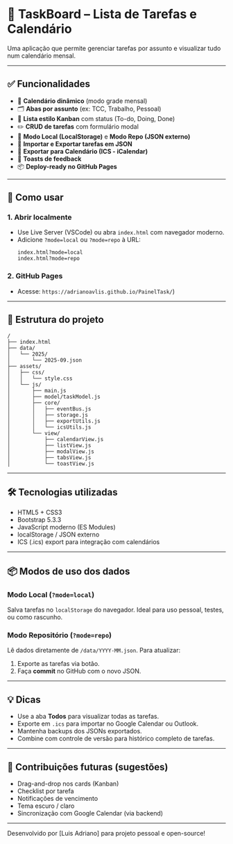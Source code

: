 
# 📝 TaskBoard – Lista de Tarefas e Calendário

Uma aplicação que permite gerenciar tarefas por assunto e visualizar tudo num calendário mensal.

---

## ✅ Funcionalidades

- 📅 **Calendário dinâmico** (modo grade mensal)
- 🗂️ **Abas por assunto** (ex: TCC, Trabalho, Pessoal)
- 🧱 **Lista estilo Kanban** com status (To-do, Doing, Done)
- ✏️ **CRUD de tarefas** com formulário modal
- 💾 **Modo Local (LocalStorage)** e **Modo Repo (JSON externo)**
- 🔁 **Importar e Exportar tarefas em JSON**
- 📆 **Exportar para Calendário (ICS - iCalendar)**
- 🔔 **Toasts de feedback**
- 📦 **Deploy-ready no GitHub Pages**

---

## 🚀 Como usar

### 1. **Abrir localmente**
- Use Live Server (VSCode) ou abra `index.html` com navegador moderno.
- Adicione `?mode=local` ou `?mode=repo` à URL:
  ```
  index.html?mode=local
  index.html?mode=repo
  ```

### 2. **GitHub Pages**

- Acesse: `https://adrianoavlis.github.io/PainelTask/`)

---

## 📁 Estrutura do projeto

```
/
├── index.html
├── data/
│   └── 2025/
│       └── 2025-09.json
├── assets/
│   ├── css/
│   │   └── style.css
│   └── js/
│       ├── main.js
│       ├── model/taskModel.js
│       ├── core/
│       │   ├── eventBus.js
│       │   ├── storage.js
│       │   ├── exportUtils.js
│       │   └── icsUtils.js
│       └── view/
│           ├── calendarView.js
│           ├── listView.js
│           ├── modalView.js
│           ├── tabsView.js
│           └── toastView.js
```

---

## 🛠️ Tecnologias utilizadas

- HTML5 + CSS3
- Bootstrap 5.3.3
- JavaScript moderno (ES Modules)
- localStorage / JSON externo
- ICS (.ics) export para integração com calendários

---

## 📦 Modos de uso dos dados

### Modo Local (`?mode=local`)
Salva tarefas no `localStorage` do navegador. Ideal para uso pessoal, testes, ou como rascunho.

### Modo Repositório (`?mode=repo`)
Lê dados diretamente de `/data/YYYY-MM.json`. Para atualizar:
1. Exporte as tarefas via botão.
2. Faça **commit** no GitHub com o novo JSON.

---

## 💡 Dicas

- Use a aba **Todos** para visualizar todas as tarefas.
- Exporte em `.ics` para importar no Google Calendar ou Outlook.
- Mantenha backups dos JSONs exportados.
- Combine com controle de versão para histórico completo de tarefas.

---

## 🧠 Contribuições futuras (sugestões)

- Drag-and-drop nos cards (Kanban)
- Checklist por tarefa
- Notificações de vencimento
- Tema escuro / claro
- Sincronização com Google Calendar (via backend)

---

Desenvolvido por [Luis Adriano] para projeto pessoal e open-source!

